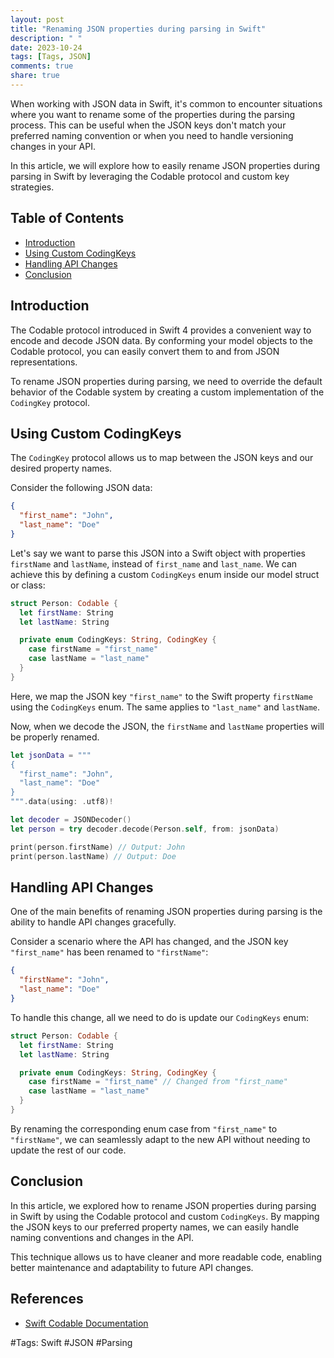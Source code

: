 ```yaml
---
layout: post
title: "Renaming JSON properties during parsing in Swift"
description: " "
date: 2023-10-24
tags: [Tags, JSON]
comments: true
share: true
---
```


When working with JSON data in Swift, it's common to encounter situations where you want to rename some of the properties during the parsing process. This can be useful when the JSON keys don't match your preferred naming convention or when you need to handle versioning changes in your API.

In this article, we will explore how to easily rename JSON properties during parsing in Swift by leveraging the Codable protocol and custom key strategies.

## Table of Contents

- [Introduction](#introduction)
- [Using Custom CodingKeys](#using-custom-codingkeys)
- [Handling API Changes](#handling-api-changes)
- [Conclusion](#conclusion)

## Introduction

The Codable protocol introduced in Swift 4 provides a convenient way to encode and decode JSON data. By conforming your model objects to the Codable protocol, you can easily convert them to and from JSON representations.

To rename JSON properties during parsing, we need to override the default behavior of the Codable system by creating a custom implementation of the `CodingKey` protocol.

## Using Custom CodingKeys

The `CodingKey` protocol allows us to map between the JSON keys and our desired property names.

Consider the following JSON data:

```json
{
  "first_name": "John",
  "last_name": "Doe"
}
```

Let's say we want to parse this JSON into a Swift object with properties `firstName` and `lastName`, instead of `first_name` and `last_name`. We can achieve this by defining a custom `CodingKeys` enum inside our model struct or class:

```swift
struct Person: Codable {
  let firstName: String
  let lastName: String

  private enum CodingKeys: String, CodingKey {
    case firstName = "first_name"
    case lastName = "last_name"
  }
}
```
Here, we map the JSON key `"first_name"` to the Swift property `firstName` using the `CodingKeys` enum. The same applies to `"last_name"` and `lastName`.

Now, when we decode the JSON, the `firstName` and `lastName` properties will be properly renamed.

```swift
let jsonData = """
{
  "first_name": "John",
  "last_name": "Doe"
}
""".data(using: .utf8)!

let decoder = JSONDecoder()
let person = try decoder.decode(Person.self, from: jsonData)

print(person.firstName) // Output: John
print(person.lastName) // Output: Doe
```

## Handling API Changes

One of the main benefits of renaming JSON properties during parsing is the ability to handle API changes gracefully.

Consider a scenario where the API has changed, and the JSON key `"first_name"` has been renamed to `"firstName"`:

```json
{
  "firstName": "John",
  "last_name": "Doe"
}
```

To handle this change, all we need to do is update our `CodingKeys` enum:

```swift
struct Person: Codable {
  let firstName: String
  let lastName: String

  private enum CodingKeys: String, CodingKey {
    case firstName = "first_name" // Changed from "first_name"
    case lastName = "last_name"
  }
}
```

By renaming the corresponding enum case from `"first_name"` to `"firstName"`, we can seamlessly adapt to the new API without needing to update the rest of our code.

## Conclusion

In this article, we explored how to rename JSON properties during parsing in Swift by using the Codable protocol and custom `CodingKeys`. By mapping the JSON keys to our preferred property names, we can easily handle naming conventions and changes in the API.

This technique allows us to have cleaner and more readable code, enabling better maintenance and adaptability to future API changes.

## References

- [Swift Codable Documentation](https://developer.apple.com/documentation/swift/codable) 

#Tags: Swift #JSON #Parsing